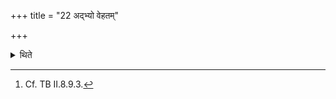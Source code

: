 +++
title = "22 अद्भ्यो वेहतम्"

+++

<details><summary>थिते</summary>

22. (One should seize) a Vehat for Waters.[^1]  

[^1]: Cf. TB II.8.9.3. 

</details>
